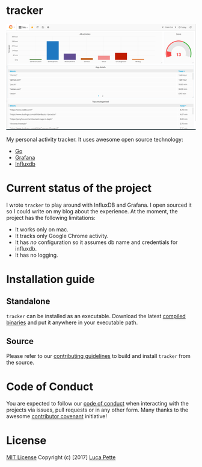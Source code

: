 # tracker

![screenshot](docs/screenshot.png)

My personal activity tracker. It uses awesome open source technology:

- [Go](https://golang.org)
- [Grafana](https://github.com/grafana/grafana)
- [Influxdb](https://github.com/influxdata/influxdb)

# Current status of the project

I wrote `tracker` to play around with InfluxDB and Grafana. I open sourced it
so I could write on my blog about the experience. At the moment, the project
has the following limitations:

- It works only on mac.
- It tracks only Google Chrome activity.
- It has *no* configuration so it assumes db name and credentials for
  influxdb.
- It has no logging.

# Installation guide

## Standalone

`tracker` can be installed as an executable. Download the latest [compiled
binaries](https://github.com/lucapette/tracker/releases) and put it anywhere
in your executable path.

## Source

Please refer to our [contributing guidelines](/CONTRIBUTING.md) to build and
install `tracker` from the source.

# Code of Conduct

You are expected to follow our [code of conduct](/CODE_OF_CONDUCT.md) when
interacting with the projects via issues, pull requests or in any other form.
Many thanks to the awesome [contributor
covenant](http://contributor-covenant.org/) initiative!

# License

[MIT License](/LICENSE) Copyright (c) [2017] [Luca Pette](http://lucapette.me)
